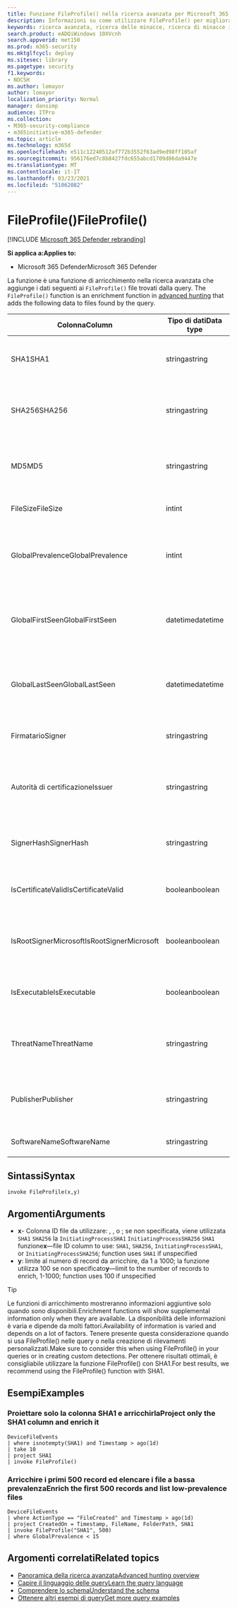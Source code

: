 ```yaml
---
title: Funzione FileProfile() nella ricerca avanzata per Microsoft 365 Defender
description: Informazioni su come utilizzare FileProfile() per migliorare le informazioni sui file nei risultati delle query di ricerca avanzate
keywords: ricerca avanzata, ricerca delle minacce, ricerca di minacce informatiche, protezione dalle minacce Microsoft, Microsoft 365, mtp, m365, ricerca, query, telemetria, riferimento allo schema, kusto, FileProfile, profilo file, funzione, arricchimento
search.product: eADQiWindows 10XVcnh
search.appverid: met150
ms.prod: m365-security
ms.mktglfcycl: deploy
ms.sitesec: library
ms.pagetype: security
f1.keywords:
- NOCSH
ms.author: lomayor
author: lomayor
localization_priority: Normal
manager: dansimp
audience: ITPro
ms.collection:
- M365-security-compliance
- m365initiative-m365-defender
ms.topic: article
ms.technology: m365d
ms.openlocfilehash: e511c12240512af772b3552f63ad9ed98ff105af
ms.sourcegitcommit: 956176ed7c8b8427fdc655abcd1709d86da9447e
ms.translationtype: MT
ms.contentlocale: it-IT
ms.lasthandoff: 03/23/2021
ms.locfileid: "51062082"
---
```

# <a name="fileprofile"></a><span data-ttu-id="5df06-104">FileProfile()</span><span class="sxs-lookup"><span data-stu-id="5df06-104">FileProfile()</span></span>

[!INCLUDE [Microsoft 365 Defender rebranding](../includes/microsoft-defender.md)]


<span data-ttu-id="5df06-105">**Si applica a:**</span><span class="sxs-lookup"><span data-stu-id="5df06-105">**Applies to:**</span></span>
- <span data-ttu-id="5df06-106">Microsoft 365 Defender</span><span class="sxs-lookup"><span data-stu-id="5df06-106">Microsoft 365 Defender</span></span>

<span data-ttu-id="5df06-107">La funzione è una funzione di arricchimento nella ricerca avanzata che aggiunge i dati seguenti ai `FileProfile()` file trovati dalla query. [](advanced-hunting-overview.md)</span><span class="sxs-lookup"><span data-stu-id="5df06-107">The `FileProfile()` function is an enrichment function in [advanced hunting](advanced-hunting-overview.md) that adds the following data to files found by the query.</span></span>

| <span data-ttu-id="5df06-108">Colonna</span><span class="sxs-lookup"><span data-stu-id="5df06-108">Column</span></span> | <span data-ttu-id="5df06-109">Tipo di dati</span><span class="sxs-lookup"><span data-stu-id="5df06-109">Data type</span></span> | <span data-ttu-id="5df06-110">Descrizione</span><span class="sxs-lookup"><span data-stu-id="5df06-110">Description</span></span> |
|------------|-------------|-------------|
| <span data-ttu-id="5df06-111">SHA1</span><span class="sxs-lookup"><span data-stu-id="5df06-111">SHA1</span></span> | <span data-ttu-id="5df06-112">stringa</span><span class="sxs-lookup"><span data-stu-id="5df06-112">string</span></span> | <span data-ttu-id="5df06-113">SHA-1 del file a cui è stata applicata l'azione registrata</span><span class="sxs-lookup"><span data-stu-id="5df06-113">SHA-1 of the file that the recorded action was applied to</span></span> |
| <span data-ttu-id="5df06-114">SHA256</span><span class="sxs-lookup"><span data-stu-id="5df06-114">SHA256</span></span> | <span data-ttu-id="5df06-115">stringa</span><span class="sxs-lookup"><span data-stu-id="5df06-115">string</span></span> | <span data-ttu-id="5df06-116">SHA-256 del file a cui è stata applicata l'azione registrata</span><span class="sxs-lookup"><span data-stu-id="5df06-116">SHA-256 of the file that the recorded action was applied to</span></span> |
| <span data-ttu-id="5df06-117">MD5</span><span class="sxs-lookup"><span data-stu-id="5df06-117">MD5</span></span> | <span data-ttu-id="5df06-118">stringa</span><span class="sxs-lookup"><span data-stu-id="5df06-118">string</span></span> | <span data-ttu-id="5df06-119">Hash MD5 del file a cui è stata applicata l'azione registrata</span><span class="sxs-lookup"><span data-stu-id="5df06-119">MD5 hash of the file that the recorded action was applied to</span></span> |
| <span data-ttu-id="5df06-120">FileSize</span><span class="sxs-lookup"><span data-stu-id="5df06-120">FileSize</span></span> | <span data-ttu-id="5df06-121">int</span><span class="sxs-lookup"><span data-stu-id="5df06-121">int</span></span> | <span data-ttu-id="5df06-122">Dimensioni del file in byte</span><span class="sxs-lookup"><span data-stu-id="5df06-122">Size of the file in bytes</span></span> |
| <span data-ttu-id="5df06-123">GlobalPrevalence</span><span class="sxs-lookup"><span data-stu-id="5df06-123">GlobalPrevalence</span></span> | <span data-ttu-id="5df06-124">int</span><span class="sxs-lookup"><span data-stu-id="5df06-124">int</span></span> | <span data-ttu-id="5df06-125">Numero di istanze dell'entità osservate da Microsoft a livello globale</span><span class="sxs-lookup"><span data-stu-id="5df06-125">Number of instances of the entity observed by Microsoft globally</span></span> |
| <span data-ttu-id="5df06-126">GlobalFirstSeen</span><span class="sxs-lookup"><span data-stu-id="5df06-126">GlobalFirstSeen</span></span> | <span data-ttu-id="5df06-127">datetime</span><span class="sxs-lookup"><span data-stu-id="5df06-127">datetime</span></span> | <span data-ttu-id="5df06-128">Data e ora in cui l'entità è stata osservata per la prima volta da Microsoft a livello globale</span><span class="sxs-lookup"><span data-stu-id="5df06-128">Date and time when the entity was first observed by Microsoft globally</span></span> |
| <span data-ttu-id="5df06-129">GlobalLastSeen</span><span class="sxs-lookup"><span data-stu-id="5df06-129">GlobalLastSeen</span></span> | <span data-ttu-id="5df06-130">datetime</span><span class="sxs-lookup"><span data-stu-id="5df06-130">datetime</span></span> | <span data-ttu-id="5df06-131">Data e ora dell'ultima osservazione dell'entità da parte di Microsoft a livello globale</span><span class="sxs-lookup"><span data-stu-id="5df06-131">Date and time when the entity was last observed by Microsoft globally</span></span> |
| <span data-ttu-id="5df06-132">Firmatario</span><span class="sxs-lookup"><span data-stu-id="5df06-132">Signer</span></span> | <span data-ttu-id="5df06-133">stringa</span><span class="sxs-lookup"><span data-stu-id="5df06-133">string</span></span> | <span data-ttu-id="5df06-134">Informazioni sul firmatario del file</span><span class="sxs-lookup"><span data-stu-id="5df06-134">Information about the signer of the file</span></span> |
| <span data-ttu-id="5df06-135">Autorità di certificazione</span><span class="sxs-lookup"><span data-stu-id="5df06-135">Issuer</span></span> | <span data-ttu-id="5df06-136">stringa</span><span class="sxs-lookup"><span data-stu-id="5df06-136">string</span></span> | <span data-ttu-id="5df06-137">Informazioni sull'autorità di certificazione (CA) emittente</span><span class="sxs-lookup"><span data-stu-id="5df06-137">Information about the issuing certificate authority (CA)</span></span> |
| <span data-ttu-id="5df06-138">SignerHash</span><span class="sxs-lookup"><span data-stu-id="5df06-138">SignerHash</span></span> | <span data-ttu-id="5df06-139">stringa</span><span class="sxs-lookup"><span data-stu-id="5df06-139">string</span></span> | <span data-ttu-id="5df06-140">Valore hash univoco che identifica il firmatario</span><span class="sxs-lookup"><span data-stu-id="5df06-140">Unique hash value identifying the signer</span></span> |
| <span data-ttu-id="5df06-141">IsCertificateValid</span><span class="sxs-lookup"><span data-stu-id="5df06-141">IsCertificateValid</span></span> | <span data-ttu-id="5df06-142">boolean</span><span class="sxs-lookup"><span data-stu-id="5df06-142">boolean</span></span> | <span data-ttu-id="5df06-143">Indica se il certificato utilizzato per firmare il file è valido</span><span class="sxs-lookup"><span data-stu-id="5df06-143">Whether the certificate used to sign the file is valid</span></span> |
| <span data-ttu-id="5df06-144">IsRootSignerMicrosoft</span><span class="sxs-lookup"><span data-stu-id="5df06-144">IsRootSignerMicrosoft</span></span> | <span data-ttu-id="5df06-145">boolean</span><span class="sxs-lookup"><span data-stu-id="5df06-145">boolean</span></span> | <span data-ttu-id="5df06-146">Indica se il firmatario del certificato radice è Microsoft</span><span class="sxs-lookup"><span data-stu-id="5df06-146">Indicates whether the signer of the root certificate is Microsoft</span></span> |
| <span data-ttu-id="5df06-147">IsExecutable</span><span class="sxs-lookup"><span data-stu-id="5df06-147">IsExecutable</span></span> | <span data-ttu-id="5df06-148">boolean</span><span class="sxs-lookup"><span data-stu-id="5df06-148">boolean</span></span> | <span data-ttu-id="5df06-149">Indica se il file è un file PE (Portable Executable)</span><span class="sxs-lookup"><span data-stu-id="5df06-149">Whether the file is a Portable Executable (PE) file</span></span> |
| <span data-ttu-id="5df06-150">ThreatName</span><span class="sxs-lookup"><span data-stu-id="5df06-150">ThreatName</span></span> | <span data-ttu-id="5df06-151">stringa</span><span class="sxs-lookup"><span data-stu-id="5df06-151">string</span></span> | <span data-ttu-id="5df06-152">Nome di rilevamento per qualsiasi malware o altre minacce rilevate</span><span class="sxs-lookup"><span data-stu-id="5df06-152">Detection name for any malware or other threats found</span></span> |
| <span data-ttu-id="5df06-153">Publisher</span><span class="sxs-lookup"><span data-stu-id="5df06-153">Publisher</span></span> | <span data-ttu-id="5df06-154">stringa</span><span class="sxs-lookup"><span data-stu-id="5df06-154">string</span></span> | <span data-ttu-id="5df06-155">Nome dell'organizzazione che ha pubblicato il file</span><span class="sxs-lookup"><span data-stu-id="5df06-155">Name of the organization that published the file</span></span> |
| <span data-ttu-id="5df06-156">SoftwareName</span><span class="sxs-lookup"><span data-stu-id="5df06-156">SoftwareName</span></span> | <span data-ttu-id="5df06-157">stringa</span><span class="sxs-lookup"><span data-stu-id="5df06-157">string</span></span> | <span data-ttu-id="5df06-158">Nome del prodotto software</span><span class="sxs-lookup"><span data-stu-id="5df06-158">Name of the software product</span></span> |

## <a name="syntax"></a><span data-ttu-id="5df06-159">Sintassi</span><span class="sxs-lookup"><span data-stu-id="5df06-159">Syntax</span></span>

```kusto
invoke FileProfile(x,y)
```

## <a name="arguments"></a><span data-ttu-id="5df06-160">Argomenti</span><span class="sxs-lookup"><span data-stu-id="5df06-160">Arguments</span></span>

- <span data-ttu-id="5df06-161">**x**- Colonna ID file da utilizzare: , , o ; se non specificata, viene utilizzata `SHA1` `SHA256` la `InitiatingProcessSHA1` `InitiatingProcessSHA256` `SHA1` funzione</span><span class="sxs-lookup"><span data-stu-id="5df06-161">**x**—file ID column to use: `SHA1`, `SHA256`, `InitiatingProcessSHA1`, or `InitiatingProcessSHA256`; function uses `SHA1` if unspecified</span></span>
- <span data-ttu-id="5df06-162">**y**: limite al numero di record da arricchire, da 1 a 1000; la funzione utilizza 100 se non specificato</span><span class="sxs-lookup"><span data-stu-id="5df06-162">**y**—limit to the number of records to enrich, 1-1000; function uses 100 if unspecified</span></span>


>[!TIP]
> <span data-ttu-id="5df06-163">Le funzioni di arricchimento mostreranno informazioni aggiuntive solo quando sono disponibili.</span><span class="sxs-lookup"><span data-stu-id="5df06-163">Enrichment functions will show supplemental information only when they are available.</span></span> <span data-ttu-id="5df06-164">La disponibilità delle informazioni è varia e dipende da molti fattori.</span><span class="sxs-lookup"><span data-stu-id="5df06-164">Availability of information is varied and depends on a lot of factors.</span></span> <span data-ttu-id="5df06-165">Tenere presente questa considerazione quando si usa FileProfile() nelle query o nella creazione di rilevamenti personalizzati.</span><span class="sxs-lookup"><span data-stu-id="5df06-165">Make sure to consider this when using FileProfile() in your queries or in creating custom detections.</span></span> <span data-ttu-id="5df06-166">Per ottenere risultati ottimali, è consigliabile utilizzare la funzione FileProfile() con SHA1.</span><span class="sxs-lookup"><span data-stu-id="5df06-166">For best results, we recommend using the FileProfile() function with SHA1.</span></span>

## <a name="examples"></a><span data-ttu-id="5df06-167">Esempi</span><span class="sxs-lookup"><span data-stu-id="5df06-167">Examples</span></span>

### <a name="project-only-the-sha1-column-and-enrich-it"></a><span data-ttu-id="5df06-168">Proiettare solo la colonna SHA1 e arricchirla</span><span class="sxs-lookup"><span data-stu-id="5df06-168">Project only the SHA1 column and enrich it</span></span>

```kusto
DeviceFileEvents
| where isnotempty(SHA1) and Timestamp > ago(1d)
| take 10
| project SHA1
| invoke FileProfile()
```

### <a name="enrich-the-first-500-records-and-list-low-prevalence-files"></a><span data-ttu-id="5df06-169">Arricchire i primi 500 record ed elencare i file a bassa prevalenza</span><span class="sxs-lookup"><span data-stu-id="5df06-169">Enrich the first 500 records and list low-prevalence files</span></span>

```kusto
DeviceFileEvents
| where ActionType == "FileCreated" and Timestamp > ago(1d)
| project CreatedOn = Timestamp, FileName, FolderPath, SHA1
| invoke FileProfile("SHA1", 500) 
| where GlobalPrevalence < 15
```

## <a name="related-topics"></a><span data-ttu-id="5df06-170">Argomenti correlati</span><span class="sxs-lookup"><span data-stu-id="5df06-170">Related topics</span></span>
- [<span data-ttu-id="5df06-171">Panoramica della ricerca avanzata</span><span class="sxs-lookup"><span data-stu-id="5df06-171">Advanced hunting overview</span></span>](advanced-hunting-overview.md)
- [<span data-ttu-id="5df06-172">Capire il linguaggio delle query</span><span class="sxs-lookup"><span data-stu-id="5df06-172">Learn the query language</span></span>](advanced-hunting-query-language.md)
- [<span data-ttu-id="5df06-173">Comprendere lo schema</span><span class="sxs-lookup"><span data-stu-id="5df06-173">Understand the schema</span></span>](advanced-hunting-schema-tables.md)
- [<span data-ttu-id="5df06-174">Ottenere altri esempi di query</span><span class="sxs-lookup"><span data-stu-id="5df06-174">Get more query examples</span></span>](advanced-hunting-shared-queries.md)
